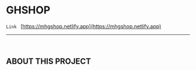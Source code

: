# GHSHOP

`Link `
[https://mhgshop.netlify.app](https://mhgshop.netlify.app)

<hr />

<br/>

## ABOUT THIS PROJECT

<p>
    
</p>
